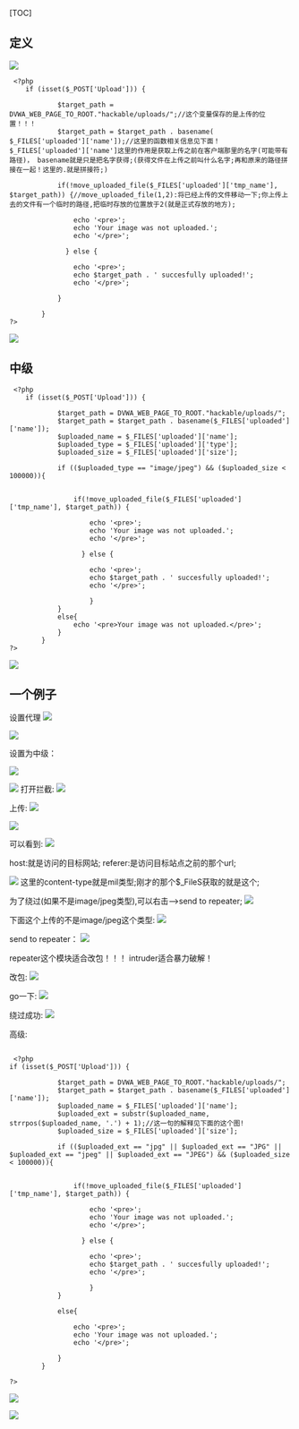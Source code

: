 [TOC]

## 定义
![]((34)文件上传漏洞_files/00fd43d4-f28f-4da9-ae3d-c1d1f4cedf04.jpg)

```
 <?php
    if (isset($_POST['Upload'])) {

            $target_path = DVWA_WEB_PAGE_TO_ROOT."hackable/uploads/";//这个变量保存的是上传的位置！！！
            $target_path = $target_path . basename( $_FILES['uploaded']['name']);//这里的函数相关信息见下面！$_FILES['uploaded']['name']这里的作用是获取上传之前在客户端那里的名字(可能带有路径)， basename就是只是把名字获得;(获得文件在上传之前叫什么名字;再和原来的路径拼接在一起！这里的.就是拼接符;)

            if(!move_uploaded_file($_FILES['uploaded']['tmp_name'], $target_path)) {//move_uploaded_file(1,2):将已经上传的文件移动一下;你上传上去的文件有一个临时的路径,把临时存放的位置放于2(就是正式存放的地方);
                
                echo '<pre>';
                echo 'Your image was not uploaded.';
                echo '</pre>';
                
              } else {
            
                echo '<pre>';
                echo $target_path . ' succesfully uploaded!';
                echo '</pre>';
                
            }

        }
?> 
```
![]((34)文件上传漏洞_files/330a8fe0-b24c-47b6-a73d-b9a002b0dbbf.jpg)

## 中级
```
 <?php
    if (isset($_POST['Upload'])) {

            $target_path = DVWA_WEB_PAGE_TO_ROOT."hackable/uploads/";
            $target_path = $target_path . basename($_FILES['uploaded']['name']);
            $uploaded_name = $_FILES['uploaded']['name'];
            $uploaded_type = $_FILES['uploaded']['type'];
            $uploaded_size = $_FILES['uploaded']['size'];

            if (($uploaded_type == "image/jpeg") && ($uploaded_size < 100000)){


                if(!move_uploaded_file($_FILES['uploaded']['tmp_name'], $target_path)) {
                
                    echo '<pre>';
                    echo 'Your image was not uploaded.';
                    echo '</pre>';
                    
                  } else {
                
                    echo '<pre>';
                    echo $target_path . ' succesfully uploaded!';
                    echo '</pre>';
                    
                    }
            }
            else{
                echo '<pre>Your image was not uploaded.</pre>';
            }
        }
?> 
```


![]((34)文件上传漏洞_files/468f8f26-3a84-4892-b016-fc73b896f7e4.jpg)

## 一个例子
设置代理
![]((34)文件上传漏洞_files/99b6d684-2d7c-4084-ae4e-e0184478982b.png)


![]((34)文件上传漏洞_files/5ceaaab9-e9ba-4316-a3ff-3b28e5704509.jpg)

设置为中级：

![]((34)文件上传漏洞_files/b548f990-f52f-4569-9dd7-a7e21e33f8ee.png)


![]((34)文件上传漏洞_files/aaa1c13b-772c-41ef-b871-4da825cd39c3.png)
打开拦截:
![]((34)文件上传漏洞_files/6b648990-20e3-44b3-945e-59234412bc69.jpg)


上传:
![]((34)文件上传漏洞_files/b311dfd4-6325-42ac-8f9d-b5be6908e48c.png)

![]((34)文件上传漏洞_files/8db3b0c1-7e8f-48e5-9e74-b79f077c881b.png)

可以看到:
![]((34)文件上传漏洞_files/95c42861-120a-42b3-ac46-cba2df1e1f7f.jpg)

host:就是访问的目标网站;
referer:是访问目标站点之前的那个url;

![]((34)文件上传漏洞_files/431b391d-f127-441c-a374-4debb719dff0.jpg)
这里的content-type就是mil类型;刚才的那个$_FileS获取的就是这个;

为了绕过(如果不是image/jpeg类型),可以右击-->send to repeater;
![]((34)文件上传漏洞_files/cc5b29fa-e6f2-4101-8e6a-691786a114b2.jpg)

下面这个上传的不是image/jpeg这个类型:
![]((34)文件上传漏洞_files/c354bdf6-2771-4c09-8559-f2254351ff89.jpg)

send to repeater：
![]((34)文件上传漏洞_files/920d0df1-9f80-4973-9657-c3015f252ae4.jpg)

repeater这个模块适合改包！！！
intruder适合暴力破解！

改包:
![]((34)文件上传漏洞_files/bf65a748-8dd8-4564-98ce-ec2bfdbff5d7.jpg)

go一下:
![]((34)文件上传漏洞_files/b822f719-6c4b-45a9-894d-2c2c6f674f92.jpg)


绕过成功:
![]((34)文件上传漏洞_files/c68eb561-94c9-4c5b-889c-ec5c613ea881.jpg)


高级:

```

 <?php
if (isset($_POST['Upload'])) {

            $target_path = DVWA_WEB_PAGE_TO_ROOT."hackable/uploads/";
            $target_path = $target_path . basename($_FILES['uploaded']['name']);
            $uploaded_name = $_FILES['uploaded']['name'];
            $uploaded_ext = substr($uploaded_name, strrpos($uploaded_name, '.') + 1);//这一句的解释见下面的这个图!
            $uploaded_size = $_FILES['uploaded']['size'];

            if (($uploaded_ext == "jpg" || $uploaded_ext == "JPG" || $uploaded_ext == "jpeg" || $uploaded_ext == "JPEG") && ($uploaded_size < 100000)){


                if(!move_uploaded_file($_FILES['uploaded']['tmp_name'], $target_path)) {
                    
                    echo '<pre>';
                    echo 'Your image was not uploaded.';
                    echo '</pre>';
                
                  } else {
                
                    echo '<pre>';
                    echo $target_path . ' succesfully uploaded!';
                    echo '</pre>';
                    
                    }
            }
            
            else{
                
                echo '<pre>';
                echo 'Your image was not uploaded.';
                echo '</pre>';

            }
        }

?> 

```

![]((34)文件上传漏洞_files/99983a10-4afd-40f8-8445-5265fb2a6ca1.jpg)

![]((34)文件上传漏洞_files/0e306ab9-0085-422c-837b-cfdf475f1138.jpg)